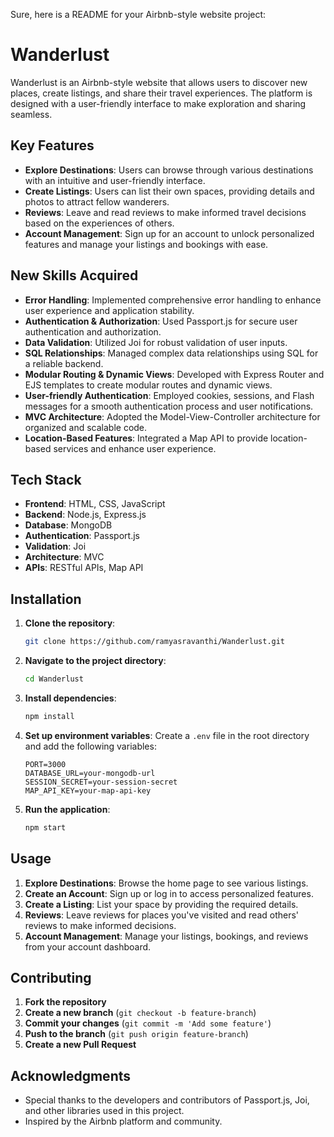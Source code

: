 Sure, here is a README for your Airbnb-style website project:

# Wanderlust

Wanderlust is an Airbnb-style website that allows users to discover new places, create listings, and share their travel experiences. The platform is designed with a user-friendly interface to make exploration and sharing seamless.

## Key Features

- **Explore Destinations**: Users can browse through various destinations with an intuitive and user-friendly interface.
- **Create Listings**: Users can list their own spaces, providing details and photos to attract fellow wanderers.
- **Reviews**: Leave and read reviews to make informed travel decisions based on the experiences of others.
- **Account Management**: Sign up for an account to unlock personalized features and manage your listings and bookings with ease.

## New Skills Acquired

- **Error Handling**: Implemented comprehensive error handling to enhance user experience and application stability.
- **Authentication & Authorization**: Used Passport.js for secure user authentication and authorization.
- **Data Validation**: Utilized Joi for robust validation of user inputs.
- **SQL Relationships**: Managed complex data relationships using SQL for a reliable backend.
- **Modular Routing & Dynamic Views**: Developed with Express Router and EJS templates to create modular routes and dynamic views.
- **User-friendly Authentication**: Employed cookies, sessions, and Flash messages for a smooth authentication process and user notifications.
- **MVC Architecture**: Adopted the Model-View-Controller architecture for organized and scalable code.
- **Location-Based Features**: Integrated a Map API to provide location-based services and enhance user experience.

## Tech Stack

- **Frontend**: HTML, CSS, JavaScript
- **Backend**: Node.js, Express.js
- **Database**: MongoDB
- **Authentication**: Passport.js
- **Validation**: Joi
- **Architecture**: MVC
- **APIs**: RESTful APIs, Map API

## Installation

1. **Clone the repository**:
    ```bash
    git clone https://github.com/ramyasravanthi/Wanderlust.git
    ```

2. **Navigate to the project directory**:
    ```bash
    cd Wanderlust
    ```

3. **Install dependencies**:
    ```bash
    npm install
    ```

4. **Set up environment variables**:
    Create a `.env` file in the root directory and add the following variables:
    ```
    PORT=3000
    DATABASE_URL=your-mongodb-url
    SESSION_SECRET=your-session-secret
    MAP_API_KEY=your-map-api-key
    ```

5. **Run the application**:
    ```bash
    npm start
    ```

## Usage

1. **Explore Destinations**: Browse the home page to see various listings.
2. **Create an Account**: Sign up or log in to access personalized features.
3. **Create a Listing**: List your space by providing the required details.
4. **Reviews**: Leave reviews for places you've visited and read others' reviews to make informed decisions.
5. **Account Management**: Manage your listings, bookings, and reviews from your account dashboard.

## Contributing

1. **Fork the repository**
2. **Create a new branch** (`git checkout -b feature-branch`)
3. **Commit your changes** (`git commit -m 'Add some feature'`)
4. **Push to the branch** (`git push origin feature-branch`)
5. **Create a new Pull Request**


## Acknowledgments

- Special thanks to the developers and contributors of Passport.js, Joi, and other libraries used in this project.
- Inspired by the Airbnb platform and community.

